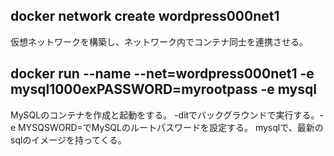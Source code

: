 ## docker network create wordpress000net1
仮想ネットワークを構築し、ネットワーク内でコンテナ同士を連携させる。

## docker run --name --net=wordpress000net1 -e mysql1000exPASSWORD=myrootpass -e mysql
MySQLのコンテナを作成と起動をする。
-ditでバックグラウンドで実行する。-e MYSQSWORD=でMySQLのルートパスワードを設定する。
mysqlで、最新のsqlのイメージを持ってくる。
